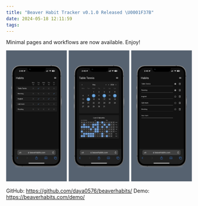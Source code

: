 ```yaml
---
title: "Beaver Habit Tracker v0.1.0 Released \U0001F37B"
date: 2024-05-18 12:11:59
tags:
---
```



Minimal pages and workflows are now available. Enjoy!

<!--more-->

![beaver_release_release](../images/blog/2021-09-04-jvm-note/beaver_release_release.png)

GitHub: https://github.com/daya0576/beaverhabits/
Demo: https://beaverhabits.com/demo/